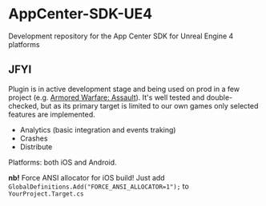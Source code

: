 # AppCenter-SDK-UE4

Development repository for the App Center SDK for Unreal Engine 4 platforms

## JFYI

Plugin is in active development stage and being used on prod in a few project (e.g. [Armored Warfare: Assault](http://awa.my.com/)). It's well tested and double-checked, but as its primary target is limited to our own games only selected features are implemented.

* Analytics (basic integration and events traking)
* Crashes
* Distribute

Platforms: both iOS and Android.

**nb!** Force ANSI allocator for iOS build! Just add `GlobalDefinitions.Add("FORCE_ANSI_ALLOCATOR=1");` to `YourProject.Target.cs`
